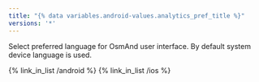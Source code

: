 ```yaml
---
title: "{% data variables.android-values.analytics_pref_title %}"
versions: '*'
---
```

Select preferred language for OsmAnd user interface. By default system device language is used.

{% link_in_list /android %}
{% link_in_list /ios %}
